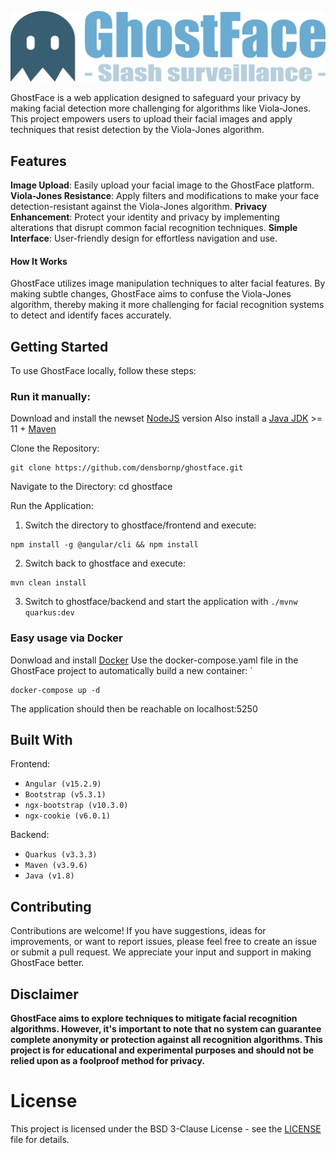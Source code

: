![GhostFace Logo](frontend/src/assets/img/ghostface_logo.png)

GhostFace is a web application designed to safeguard your privacy by making facial detection more challenging for algorithms like Viola-Jones. This project empowers users to upload their facial images and apply techniques that resist detection by the Viola-Jones algorithm.

## Features
**Image Upload**: Easily upload your facial image to the GhostFace platform.
**Viola-Jones Resistance**: Apply filters and modifications to make your face detection-resistant against the Viola-Jones algorithm.
**Privacy Enhancement**: Protect your identity and privacy by implementing alterations that disrupt common facial recognition techniques.
**Simple Interface**: User-friendly design for effortless navigation and use.

#### How It Works
GhostFace utilizes image manipulation techniques to alter facial features. By making subtle changes, GhostFace aims to confuse the Viola-Jones algorithm, thereby making it more challenging for facial recognition systems to detect and identify faces accurately.

## Getting Started
To use GhostFace locally, follow these steps:

### Run it manually: 
Download and install the newset [NodeJS](https://nodejs.org/) version
Also install a [Java JDK](https://jdk.java.net/) >= 11 + [Maven](https://maven.apache.org/download.cgi)

Clone the Repository: 
```
git clone https://github.com/densbornp/ghostface.git
```

Navigate to the Directory: cd ghostface

Run the Application: 
1. Switch the directory to ghostface/frontend and execute:
```
npm install -g @angular/cli && npm install
```
2. Switch back to ghostface and execute: 
```
mvn clean install
```
3. Switch to ghostface/backend and start the application with `./mvnw quarkus:dev`

### Easy usage via Docker
Donwload and install [Docker](https://www.docker.com/products/docker-desktop/)
Use the docker-compose.yaml file in the GhostFace project to automatically build a new container: `
``` 
docker-compose up -d
```
The application should then be reachable on localhost:5250

## Built With

Frontend:
- `Angular (v15.2.9)`
- `Bootstrap (v5.3.1)`
- `ngx-bootstrap (v10.3.0)`
- `ngx-cookie (v6.0.1)`

Backend:
- `Quarkus (v3.3.3)`
- `Maven (v3.9.6)`
- `Java (v1.8)`

## Contributing
Contributions are welcome! If you have suggestions, ideas for improvements, or want to report issues, please feel free to create an issue or submit a pull request. We appreciate your input and support in making GhostFace better.

## Disclaimer
**GhostFace aims to explore techniques to mitigate facial recognition algorithms. However, it's important to note that no system can guarantee complete anonymity or protection against all recognition algorithms. This project is for educational and experimental purposes and should not be relied upon as a foolproof method for privacy.**

# License
This project is licensed under the BSD 3-Clause License - see the [LICENSE](LICENSE) file for details.
